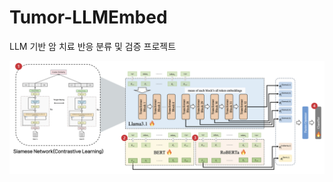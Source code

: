 # Tumor-LLMEmbed
LLM 기반 암 치료 반응 분류 및 검증 프로젝트


![image](https://github.com/oiehhun/Tumor-LLMEmbed/blob/main/assets/image.png?raw=true)

